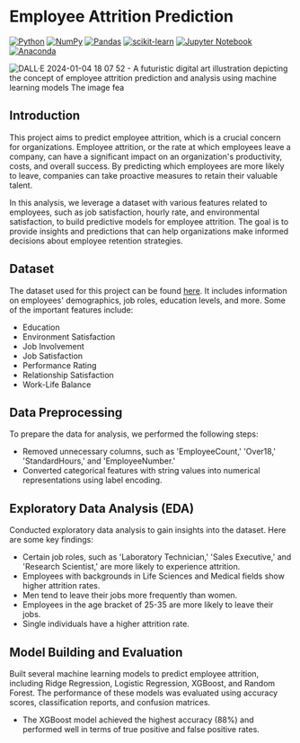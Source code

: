 # Employee Attrition Prediction

[![Python](https://img.shields.io/badge/python-3670A0?style=for-the-badge&logo=python&logoColor=ffdd54)](https://www.python.org)
[![NumPy](https://img.shields.io/badge/numpy-%23013243.svg?style=for-the-badge&logo=numpy&logoColor=white)](https://numpy.org)
[![Pandas](https://img.shields.io/badge/pandas-%23150458.svg?style=for-the-badge&logo=pandas&logoColor=white)](https://pandas.pydata.org) 
[![scikit-learn](https://img.shields.io/badge/scikit--learn-%23F7931E.svg?style=for-the-badge&logo=scikit-learn&logoColor=white)](https://scikit-learn.org/stable)
[![Jupyter Notebook](https://img.shields.io/badge/jupyter-%23FA0F00.svg?style=for-the-badge&logo=jupyter&logoColor=white)](https://jupyter.org/)
[![Anaconda](https://img.shields.io/badge/Anaconda-%2344A833.svg?style=for-the-badge&logo=anaconda&logoColor=white)](https://www.anaconda.com)


![DALL·E 2024-01-04 18 07 52 - A futuristic digital art illustration depicting the concept of employee attrition prediction and analysis using machine learning models  The image fea](https://github.com/ViswanathRajuIndukuri/Employee-Attrition-Prediction/assets/144731305/582df905-9902-45ac-a06b-2704e6d8203d)
## Introduction

This project aims to predict employee attrition, which is a crucial concern for organizations. Employee attrition, or the rate at which employees leave a company, can have a significant impact on an organization's productivity, costs, and overall success. By predicting which employees are more likely to leave, companies can take proactive measures to retain their valuable talent.

In this analysis, we leverage a dataset with various features related to employees, such as job satisfaction, hourly rate, and environmental satisfaction, to build predictive models for employee attrition. The goal is to provide insights and predictions that can help organizations make informed decisions about employee retention strategies.

## Dataset

The dataset used for this project can be found [here](https://www.kaggle.com/code/yoojink/employee-attrition-analysis-eda-and-modeling/data). It includes information on employees' demographics, job roles, education levels, and more. Some of the important features include:

- Education
- Environment Satisfaction
- Job Involvement
- Job Satisfaction
- Performance Rating
- Relationship Satisfaction
- Work-Life Balance

## Data Preprocessing

To prepare the data for analysis, we performed the following steps:

- Removed unnecessary columns, such as 'EmployeeCount,' 'Over18,' 'StandardHours,' and 'EmployeeNumber.'
- Converted categorical features with string values into numerical representations using label encoding.

## Exploratory Data Analysis (EDA)

Conducted exploratory data analysis to gain insights into the dataset. Here are some key findings:

- Certain job roles, such as 'Laboratory Technician,' 'Sales Executive,' and 'Research Scientist,' are more likely to experience attrition.
- Employees with backgrounds in Life Sciences and Medical fields show higher attrition rates.
- Men tend to leave their jobs more frequently than women.
- Employees in the age bracket of 25-35 are more likely to leave their jobs.
- Single individuals have a higher attrition rate.

## Model Building and Evaluation

Built several machine learning models to predict employee attrition, including Ridge Regression, Logistic Regression, XGBoost, and Random Forest. The performance of these models was evaluated using accuracy scores, classification reports, and confusion matrices.

- The XGBoost model achieved the highest accuracy (88%) and performed well in terms of true positive and false positive rates.
